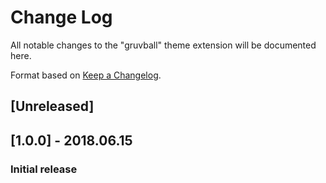 # Change Log
All notable changes to the "gruvball" theme extension will be documented here.

Format based on [Keep a Changelog](http://keepachangelog.com/).

## [Unreleased]

## [1.0.0] - 2018.06.15
### Initial release
